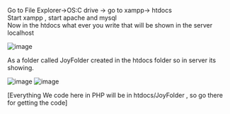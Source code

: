 Go to File Explorer->OS:C drive -> go to xampp-> htdocs <br>
Start xampp , start apache and mysql <br>
Now in the htdocs what ever you write that will be shown in the server localhost

![image](https://user-images.githubusercontent.com/77873383/219874174-676e25ae-5c8a-48f8-af1e-8a1e63293011.png)

As a folder called JoyFolder created in the htdocs folder so in server its showing.

![image](https://user-images.githubusercontent.com/77873383/219874467-07df9db3-bce7-478a-9f1f-2cd6cc89ee27.png)
![image](https://user-images.githubusercontent.com/77873383/219874480-dfa58589-b0f2-4c59-b652-f05fa3d67ae9.png)


[Everything We code here  in PHP will be in htdocs/JoyFolder , so go there for getting the code]
